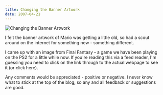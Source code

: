 ```yaml
---
title: Changing the Banner Artwork
date: 2007-04-21
---
```


![Changing the Banner Artwork](https://source.unsplash.com/4v9Kk01mEbY/1600x900)

I felt the banner artwork of Mario was getting a little old, so had a scout around on the internet for something new - something different.

I came up with an image from Final Fantasy - a game we have been playing on the PS2 for a little while now. If you're reading this via a feed reader, I'm guessing you need to click on the link through to the actual webpage to see it (or click here).

Any comments would be appreciated - positive or negative. I never know what to stick at the top of the blog, so any and all feedback or suggestions are good.